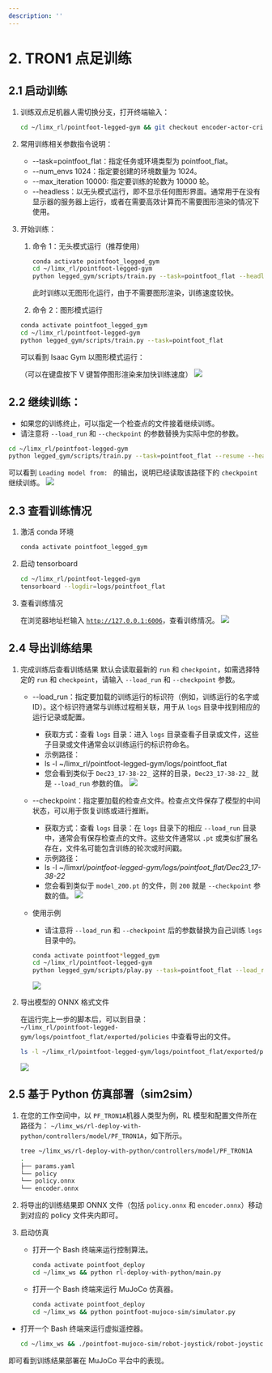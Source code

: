 ```yaml
---
description: ''
---
```


# 2. TRON1 点足训练

## 2.1 启动训练

1. 训练双点足机器人需切换分支，打开终端输入：

   ```bash
   cd ~/limx_rl/pointfoot-legged-gym && git checkout encoder-actor-critic
   ```

2. 常用训练相关参数指令说明：
   - --task=pointfoot_flat：指定任务或环境类型为 pointfoot_flat。
   - --num_envs 1024：指定要创建的环境数量为 1024。
   - --max_iteration 10000: 指定要训练的轮数为 10000 轮。
   - --headless：以无头模式运行，即不显示任何图形界面。通常用于在没有显示器的服务器上运行，或者在需要高效计算而不需要图形渲染的情况下使用。
3. 开始训练：

   1. 命令 1：无头模式运行（推荐使用）

      ```bash
      conda activate pointfoot_legged_gym
      cd ~/limx_rl/pointfoot-legged-gym
      python legged_gym/scripts/train.py --task=pointfoot_flat --headless
      ```

      此时训练以无图形化运行，由于不需要图形渲染，训练速度较快。

   2. 命令 2：图形模式运行

   ```bash
   conda activate pointfoot_legged_gym
   cd ~/limx_rl/pointfoot-legged-gym
   python legged_gym/scripts/train.py --task=pointfoot_flat
   ```

   可以看到 Isaac Gym 以图形模式运行：

   （可以在键盘按下 V 键暂停图形渲染来加快训练速度）
   ![](./img/Uc5ZbwGhroCa24xZykLc6Tninje.png)

## 2.2 继续训练：

- 如果您的训练终止，可以指定一个检查点的文件接着继续训练。
- 请注意将 `--load_run` 和 `--checkpoint` 的参数替换为实际中您的参数。

```bash
cd ~/limx_rl/pointfoot-legged-gym
python legged_gym/scripts/train.py --task=pointfoot_flat --resume --headless --load_run Dec23_17-38-22_ --checkpoint 200
```

可以看到 `Loading model from: ` 的输出，说明已经读取该路径下的 `checkpoint` 继续训练。
![](./img/RrFhbb4MloV4OgxKLjacQBhIndh.png)

## 2.3 查看训练情况

1. 激活 conda 环境

   ```bash
   conda activate pointfoot_legged_gym
   ```

2. 启动 tensorboard

   ```bash
   cd ~/limx_rl/pointfoot-legged-gym
   tensorboard --logdir=logs/pointfoot_flat
   ```

3. 查看训练情况

   在浏览器地址栏输入 [`http://127.0.0.1:6006`](http://127.0.0.1:6006)，查看训练情况。
   ![](./img/WDOeb7dRXokhyuxs4YAc3RV6n1e.png)

## 2.4 导出训练结果

1. 完成训练后查看训练结果
   默认会读取最新的 `run` 和 `checkpoint`，如需选择特定的 `run` 和 `checkpoint`，请输入 `--load_run` 和 `--checkpoint` 参数。

   - --load_run：指定要加载的训练运行的标识符（例如，训练运行的名字或 ID）。这个标识符通常与训练过程相关联，用于从 `logs` 目录中找到相应的运行记录或配置。
     - 获取方式：查看 `logs` 目录：进入 `logs` 目录查看子目录或文件，这些子目录或文件通常会以训练运行的标识符命名。
     - 示例路径：
     - ls -l ~/limx_rl/pointfoot-legged-gym/logs/pointfoot_flat
     - 您会看到类似于 `Dec23_17-38-22_` 这样的目录，`Dec23_17-38-22_` 就是 `--load_run` 参数的值。
       ![](./img/YyWpbEMG4oB36sx1bdhcOuqTnRc.png)
   - --checkpoint：指定要加载的检查点文件。检查点文件保存了模型的中间状态，可以用于恢复训练或进行推断。
     - 获取方式：查看 `logs` 目录：在 `logs` 目录下的相应 `--load_run` 目录中，通常会有保存检查点的文件。这些文件通常以 `.pt` 或类似扩展名存在，文件名可能包含训练的轮次或时间戳。
     - 示例路径：
     - ls -l ~/limx*rl/pointfoot-legged-gym/logs/pointfoot_flat/Dec23_17-38-22*
     - 您会看到类似于 `model_200.pt` 的文件，则 `200` 就是 `--checkpoint` 参数的值。
       ![](./img/Gv5Ybxeu9oA1E7xsUbocMWS8n3b.png)
   - 使用示例

     - 请注意将 `--load_run` 和 `--checkpoint` 后的参数替换为自己训练 `logs` 目录中的。

     ```bash
     conda activate pointfoot*legged_gym
     cd ~/limx_rl/pointfoot-legged-gym
     python legged_gym/scripts/play.py --task=pointfoot_flat --load_run Dec23_17-38-22* --checkpoint 200
     ```

     ![](./img/SSlCbCOb8oDh2OxRBFWcint7nff.png)

2. 导出模型的 ONNX 格式文件

   在运行完上一步的脚本后，可以到目录：  
   `~/limx_rl/pointfoot-legged-gym/logs/pointfoot_flat/exported/policies`
   中查看导出的文件。

   ```bash
   ls -l ~/limx_rl/pointfoot-legged-gym/logs/pointfoot_flat/exported/policies
   ```

   ![](./img/757a03a0-b050-452f-b541-44f45117fc64.png)

## 2.5 基于 Python 仿真部署（sim2sim）

1. 在您的工作空间中，以 `PF_TRON1A`机器人类型为例，RL 模型和配置文件所在路径为：
   `~/limx_ws/rl-deploy-with-python/controllers/model/PF_TRON1A`，如下所示。

   ```bash
   tree ~/limx_ws/rl-deploy-with-python/controllers/model/PF_TRON1A
   .
   ├── params.yaml
   └── policy
   └── policy.onnx
   └── encoder.onnx
   ```

2. 将导出的训练结果即 ONNX 文件（包括 `policy.onnx` 和 `encoder.onnx`）移动到对应的 policy 文件夹内即可。
3. 启动仿真

   - 打开一个 Bash 终端来运行控制算法。

     ```bash
     conda activate pointfoot_deploy
     cd ~/limx_ws && python rl-deploy-with-python/main.py
     ```

   - 打开一个 Bash 终端来运行 MuJoCo 仿真器。
     ```bash
     conda activate pointfoot_deploy
     cd ~/limx_ws && python pointfoot-mujoco-sim/simulator.py
     ```

- 打开一个 Bash 终端来运行虚拟遥控器。

  ```bash
  cd ~/limx_ws && ./pointfoot-mujoco-sim/robot-joystick/robot-joystick
  ```

即可看到训练结果部署在 MuJoCo 平台中的表现。
